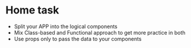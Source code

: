   # Home task
  - Split your APP into the logical components
  - Mix Class-based and Functional approach to get more practice in both
  - Use props only to pass the data to your components